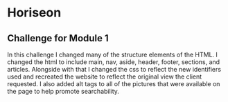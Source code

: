 # Horiseon

## Challenge for Module 1

In this challenge I changed many of the structure elements of the HTML. I changed the html to include main, nav, aside, header, footer, sections, and articles. 
Alongside with that I changed the css to reflect the new identifiers used and recreated the website to reflect the original view the client requested. 
I also added alt tags to all of the pictures that were available on the page to help promote searchability. 
